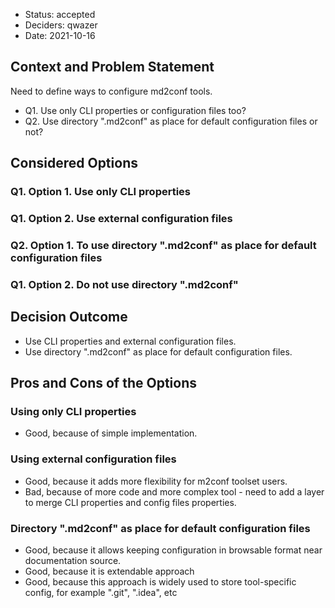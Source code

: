 * Status: accepted
* Deciders: qwazer
* Date: 2021-10-16

## Context and Problem Statement

Need to define ways to configure md2conf tools.

- Q1. Use only CLI properties or configuration files too?
- Q2. Use directory ".md2conf" as place for default configuration files
  or not?

## Considered Options

### Q1. Option 1. Use only CLI properties

### Q1. Option 2. Use external configuration files

### Q2. Option 1. To use directory ".md2conf" as place for default configuration files

### Q1. Option 2. Do not use directory ".md2conf"

## Decision Outcome

- Use CLI properties and external configuration files.
- Use directory ".md2conf" as place for default configuration files.


## Pros and Cons of the Options

### Using only CLI properties

* Good, because of simple implementation.

### Using external configuration files

* Good, because it adds more flexibility for m2conf toolset users.
* Bad, because of more code and more complex tool - need to add a layer
  to merge CLI properties and config files properties.

### Directory ".md2conf" as place for default configuration files

* Good, because it allows keeping configuration in browsable format near
  documentation source.
* Good, because it is extendable approach
* Good, because this approach is widely used to store tool-specific
  config, for example ".git", ".idea", etc

